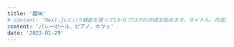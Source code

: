 ```yaml
---
title: '趣味'
# content: 'Next.jsという機能を使って1からブログの作成を始めます。タイトル、内容、日時を表示します。'
content: 'バレーボール、ピアノ、カフェ'
date: '2023-01-29'
---
```

